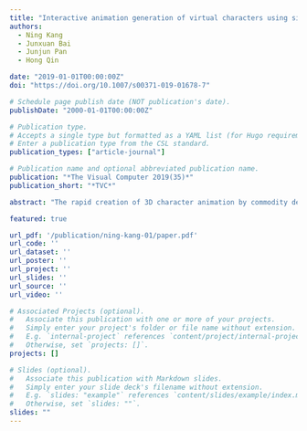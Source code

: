 ```yaml
---
title: "Interactive animation generation of virtual characters using single RGB-D camera"
authors:
  - Ning Kang
  - Junxuan Bai
  - Junjun Pan
  - Hong Qin

date: "2019-01-01T00:00:00Z"
doi: "https://doi.org/10.1007/s00371-019-01678-7"

# Schedule page publish date (NOT publication's date).
publishDate: "2000-01-01T00:00:00Z"

# Publication type.
# Accepts a single type but formatted as a YAML list (for Hugo requirements).
# Enter a publication type from the CSL standard.
publication_types: ["article-journal"]

# Publication name and optional abbreviated publication name.
publication: "*The Visual Computer 2019(35)*"
publication_short: "*TVC*"

abstract: "The rapid creation of 3D character animation by commodity devices plays an important role in enriching visual content in virtual reality. This paper concentrates on addressing the challenges of current motion imitation for human body. We develop an interactive framework for stable motion capturing and animation generation based on single Kinect device. In particular, we focus our research efforts on two cases: (1) The participant is facing the camera; or (2) the participant is turning around or is side facing the camera. Using existing methods, camera could obtain a profile view of the body, but it frequently leads to less satisfactory result or even failure due to occlusion. In order to reduce certain artifacts appeared at the side view, we design a mechanism to refine the movement of the human body by integrating an adaptive filter. After specifying the corresponding joints between the participant and the virtual character, the captured motion could be retargeted in a quaternion-based manner. To further improve the animation quality, inverse kinematics are brought into our framework to constrain the target’s positions. A large variety of motions and characters have been tested to validate the performance of our framework. Through experiments, it shows that our method could be applied to real-time applications, such as physical therapy and fitness training."

featured: true

url_pdf: '/publication/ning-kang-01/paper.pdf'
url_code: ''
url_dataset: ''
url_poster: ''
url_project: ''
url_slides: ''
url_source: ''
url_video: ''

# Associated Projects (optional).
#   Associate this publication with one or more of your projects.
#   Simply enter your project's folder or file name without extension.
#   E.g. `internal-project` references `content/project/internal-project/index.md`.
#   Otherwise, set `projects: []`.
projects: []

# Slides (optional).
#   Associate this publication with Markdown slides.
#   Simply enter your slide deck's filename without extension.
#   E.g. `slides: "example"` references `content/slides/example/index.md`.
#   Otherwise, set `slides: ""`.
slides: ""
---
```

